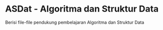# ASDat - Algoritma dan Struktur Data
Berisi file-file pendukung pembelajaran Algoritma dan Struktur Data

